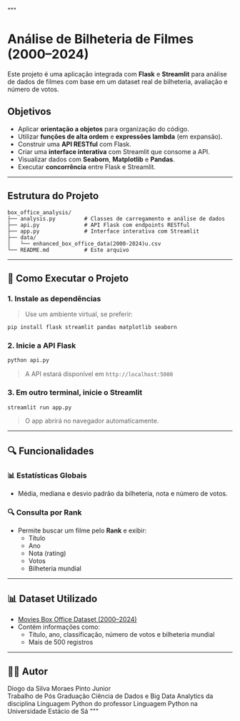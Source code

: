 """
# Análise de Bilheteria de Filmes (2000–2024)

Este projeto é uma aplicação integrada com **Flask** e **Streamlit** para análise de dados de filmes com base em um dataset real de bilheteria, avaliação e número de votos.

## Objetivos

- Aplicar **orientação a objetos** para organização do código.
- Utilizar **funções de alta ordem** e **expressões lambda** (em expansão).
- Construir uma **API RESTful** com Flask.
- Criar uma **interface interativa** com Streamlit que consome a API.
- Visualizar dados com **Seaborn**, **Matplotlib** e **Pandas**.
- Executar **concorrência** entre Flask e Streamlit.

---

## Estrutura do Projeto

```
box_office_analysis/
├── analysis.py         # Classes de carregamento e análise de dados
├── api.py              # API Flask com endpoints RESTful
├── app.py              # Interface interativa com Streamlit
├── data/
│   └── enhanced_box_office_data(2000-2024)u.csv
└── README.md           # Este arquivo
```

---

## 🚀 Como Executar o Projeto

### 1. Instale as dependências

> Use um ambiente virtual, se preferir:

```bash
pip install flask streamlit pandas matplotlib seaborn
```

### 2. Inicie a API Flask

```bash
python api.py
```

> A API estará disponível em `http://localhost:5000`

### 3. Em outro terminal, inicie o Streamlit

```bash
streamlit run app.py
```

> O app abrirá no navegador automaticamente.

---

## 🔍 Funcionalidades

### 📊 Estatísticas Globais
- Média, mediana e desvio padrão da bilheteria, nota e número de votos.

### 🔍 Consulta por Rank
- Permite buscar um filme pelo **Rank** e exibir:
  - Título
  - Ano
  - Nota (rating)
  - Votos
  - Bilheteria mundial

---

## 📊 Dataset Utilizado

- [Movies Box Office Dataset (2000–2024)](https://www.kaggle.com/datasets/harshitshankhdhar/enhanced-movie-box-office-2000-2023)
- Contém informações como:
  - Título, ano, classificação, número de votos e bilheteria mundial
  - Mais de 500 registros

---

## 👨‍💼 Autor

Diogo da Silva Moraes Pinto Junior  
Trabalho de Pós Graduação Ciência de Dados e Big Data Analytics da disciplina Linguagem Python do professor Linguagem Python na Universidade Estácio de Sá
"""